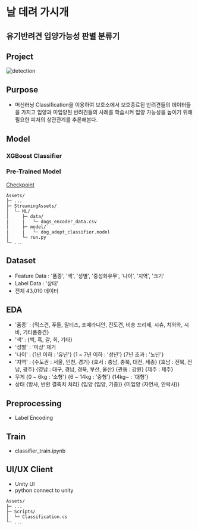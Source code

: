# 날 데려 가시개

## 유기반려견 입양가능성 판별 분류기

## Project

![detection](https://github.com/user-attachments/assets/1dbe9c9b-50dc-407b-9904-f43659638f55)

## Purpose

- 머신러닝 Classification을 이용하여 보호소에서 보호종료된 반려견들의 데이터들을 가지고 입양과 미입양된 반려견들의 사례를 학습시켜 입양 가능성을 높이기 위해 필요한 피처의 상관관계를 추론해본다.

## Model

### XGBoost Classifier

### Pre-Trained Model

[Checkpoint](https://drive.google.com/file/d/1-8JBnXVFP4lwa0cpHpZA96AeOvFS3hd6/view?usp=drive_link)

```
Assets/
├─ ...
├─ StreamingAssets/
│  └─ ML/
│     ├─ data/
|     |   └─ dogs_encoder_data.csv
│     ├─ model/
|     |   └─ dog_adopt_classifier.model
│     └─ run.py
└─ ...
```

## Dataset

- Feature Data : '품종', '색', '성별', '중성화유무', '나이', '지역', '크기'
- Label Data : '상태'
- 전체 43,010 데이터

## EDA

- '품종' : 
  {믹스견, 푸들, 말티즈, 포메라니안, 진도견, 비숑 프리제, 시츄, 치와와, 시바, 기타품종견}
- '색' :
  {백, 흑, 갈, 회, 기타}
- '성별' :
  '미상' 제거
- '나이' :
  {1년 이하 : '유년'} 
  {1 ~ 7년 이하 : '성년'} 
  {7년 초과 : '노년'}
- '지역' :
  {수도권 : 서울, 인천, 경기}
  {호서 : 충남, 충북, 대전, 세종}
  {호남 : 전북, 전남, 광주}
  {영남 : 대구, 경남, 경북, 부산, 울산}
  {관동 : 강원}
  {제주 : 제주}
- 무게
  {0 ~ 6kg : '소형'}
  {6 ~ 14kg : '중형'}
  {14kg~ : '대형'}
- 상태
  {방사, 반환 결측치 처리}
  {입양 (입양, 기증)}
  {미입양 (자연사, 안락사)}

## Preprocessing

- Label Encoding

## Train

- classifier_train.ipynb

## UI/UX Client

- Unity UI
- python connect to unity

```
Assets/
├─ ...
├─ Scripts/
│  └─ Classification.cs
└─ ...
```
